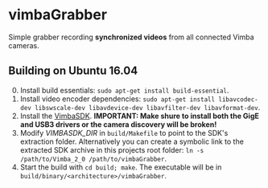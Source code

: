 # vimbaGrabber
Simple grabber recording **synchronized videos** from all connected Vimba cameras.
## Building on Ubuntu 16.04
0. Install build essentials: `sudo apt-get install build-essential`.
1. Install video encoder dependencies: `sudo apt-get install libavcodec-dev libswscale-dev libavdevice-dev libavfilter-dev libavformat-dev`.
2. Install the [VimbaSDK](https://www.alliedvision.com/en/products/software.html). **IMPORTANT: Make shure to install both the GigE and USB3 drivers or the camera discovery will be broken!**
3. Modify *VIMBASDK_DIR* in `build/Makefile` to point to the SDK's extraction folder. Alternatively you can create a symbolic link to the extracted SDK archive in this projects root folder: `ln -s /path/to/Vimba_2_0 /path/to/vimbaGrabber`.
4. Start the build with `cd build; make`. The executable will be in `build/binary/<architecture>/vimbaGrabber`.
